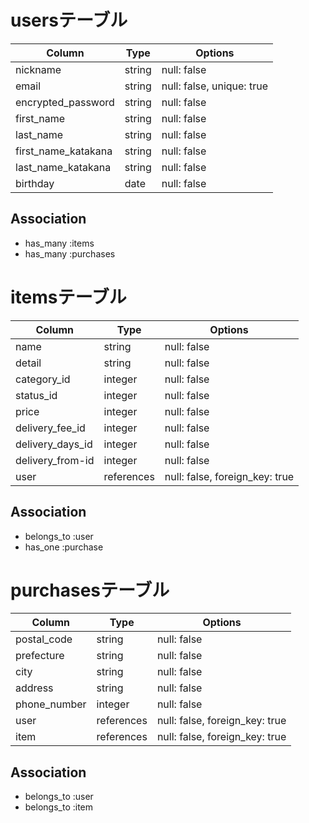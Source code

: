 # usersテーブル

| Column              | Type    | Options                   |
| ------------------- | ------- | ------------------------- |
| nickname            | string  | null: false               |
| email               | string  | null: false, unique: true |
| encrypted_password  | string  | null: false               |
| first_name          | string  | null: false               |
| last_name           | string  | null: false               |
| first_name_katakana | string  | null: false               |
| last_name_katakana  | string  | null: false               |
| birthday            | date    | null: false               |

## Association

- has_many :items
- has_many :purchases

# itemsテーブル

| Column           | Type       | Options                        |
| ---------------- | ---------- | ------------------------------ |
| name             | string     | null: false                    |
| detail           | string     | null: false                    |
| category_id      | integer    | null: false                    |
| status_id        | integer    | null: false                    |
| price            | integer    | null: false                    |
| delivery_fee_id  | integer    | null: false                    |
| delivery_days_id | integer    | null: false                    |
| delivery_from-id | integer    | null: false                    |
| user             | references | null: false, foreign_key: true |

## Association

- belongs_to :user
- has_one :purchase

# purchasesテーブル

| Column       | Type       | Options                        |
| ------------ | ---------- | ------------------------------ |
| postal_code  | string     | null: false                    |
| prefecture   | string     | null: false                    |
| city         | string     | null: false                    |
| address      | string     | null: false                    |
| phone_number | integer    | null: false                    |
| user         | references | null: false, foreign_key: true |
| item         | references | null: false, foreign_key: true |

## Association

- belongs_to :user
- belongs_to :item